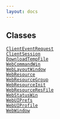 ```yaml
---
layout: docs
---
```

## Classes

<a href="../object/ClientEventRequest.html#ClientEventRequest"
target="main"><code>ClientEventRequest</code></a>  
<a href="../object/ClientSession.html#ClientSession"
target="main"><code>ClientSession</code></a>  
<a href="../object/DownloadTempFile.html#DownloadTempFile"
target="main"><code>DownloadTempFile</code></a>  
<a href="../object/WebCommandWin.html#WebCommandWin"
target="main"><code>WebCommandWin</code></a>  
<a href="../object/WebLayoutWindow.html#WebLayoutWindow"
target="main"><code>WebLayoutWindow</code></a>  
<a href="../object/WebResource.html#WebResource"
target="main"><code>WebResource</code></a>  
<a href="../object/WebResourceGroup.html#WebResourceGroup"
target="main"><code>WebResourceGroup</code></a>  
<a href="../object/WebResourceInit.html#WebResourceInit"
target="main"><code>WebResourceInit</code></a>  
<a href="../object/WebResourceResFile.html#WebResourceResFile"
target="main"><code>WebResourceResFile</code></a>  
<a href="../object/WebStatusWin.html#WebStatusWin"
target="main"><code>WebStatusWin</code></a>  
<a href="../object/WebUIPrefs.html#WebUIPrefs"
target="main"><code>WebUIPrefs</code></a>  
<a href="../object/WebUIProfile.html#WebUIProfile"
target="main"><code>WebUIProfile</code></a>  
<a href="../object/WebWindow.html#WebWindow"
target="main"><code>WebWindow</code></a>  
